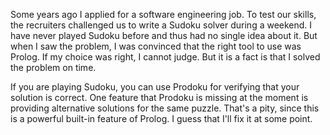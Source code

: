 Some years ago I applied for a software engineering job. To test our skills, the recruiters challenged us to write a Sudoku solver during a weekend. I have never played Sudoku before and thus had no single idea about it. But when I saw the problem, I was convinced that the right tool to use was Prolog. If my choice was right, I cannot judge. But it is a fact is that I solved the problem on time.

If you are playing Sudoku, you can use Prodoku for verifying that your solution is correct. One feature that Prodoku is missing at the moment is providing alternative solutions for the same puzzle. That's a pity, since this is a powerful built-in feature of Prolog. I guess that I'll fix it at some point.
